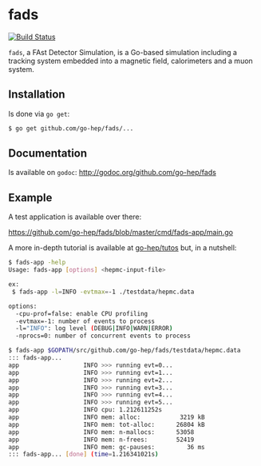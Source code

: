 fads
====

[![Build Status](https://secure.travis-ci.org/go-hep/fads.png)](http://travis-ci.org/go-hep/fads)

`fads`, a FAst Detector Simulation, is a Go-based simulation including a tracking system embedded into a magnetic field, calorimeters and a muon system.

## Installation

Is done via `go get`:

```sh
$ go get github.com/go-hep/fads/...
```

## Documentation

Is available on `godoc`: http://godoc.org/github.com/go-hep/fads

## Example

A test application is available over there:

https://github.com/go-hep/fads/blob/master/cmd/fads-app/main.go

A more in-depth tutorial is available at [go-hep/tutos](https://github.com/go-hep/tutos) but, in a nutshell:

```sh
$ fads-app -help
Usage: fads-app [options] <hepmc-input-file>

ex:
 $ fads-app -l=INFO -evtmax=-1 ./testdata/hepmc.data

options:
  -cpu-prof=false: enable CPU profiling
  -evtmax=-1: number of events to process
  -l="INFO": log level (DEBUG|INFO|WARN|ERROR)
  -nprocs=0: number of concurrent events to process

$ fads-app $GOPATH/src/github.com/go-hep/fads/testdata/hepmc.data
::: fads-app...
app                  INFO >>> running evt=0...
app                  INFO >>> running evt=1...
app                  INFO >>> running evt=2...
app                  INFO >>> running evt=3...
app                  INFO >>> running evt=4...
app                  INFO >>> running evt=5...
app                  INFO cpu: 1.212611252s
app                  INFO mem: alloc:           3219 kB
app                  INFO mem: tot-alloc:      26804 kB
app                  INFO mem: n-mallocs:      53058
app                  INFO mem: n-frees:        52419
app                  INFO mem: gc-pauses:         36 ms
::: fads-app... [done] (time=1.216341021s)
```
